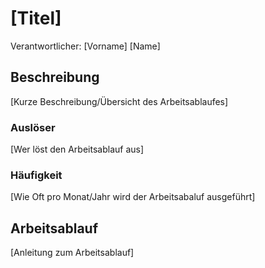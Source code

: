 # [Titel]
Verantwortlicher: [Vorname] [Name]

## Beschreibung
[Kurze Beschreibung/Übersicht des Arbeitsablaufes]
 
### Auslöser
[Wer löst den Arbeitsablauf aus]

### Häufigkeit
[Wie Oft pro Monat/Jahr wird der Arbeitsabaluf ausgeführt]

## Arbeitsablauf
[Anleitung zum Arbeitsablauf]

